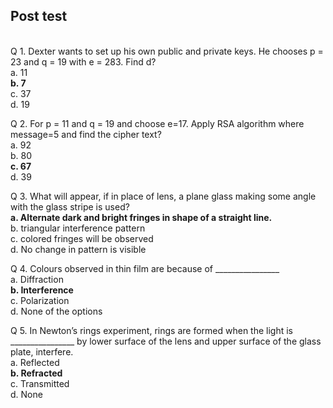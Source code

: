 ## Post test
<br>
Q 1. Dexter wants to set up his own public and private keys. He chooses p = 23 and q = 19 with e = 283. Find d?<br>
a. 11<br></b>
<b>b. 7<br></b>
c. 37<br>
d. 19<br>

Q 2. For p = 11 and q = 19 and choose e=17. Apply RSA algorithm where message=5 and find the cipher text?<br>
a. 92<br>
b. 80<br>
<b>c. 67<br></b>
d. 39<br>

Q 3. What will appear, if in place of lens, a plane glass making some angle with the glass stripe  is used?<br>
<b>a. Alternate dark and bright fringes in shape of a straight line.<br></b>
b. triangular interference pattern<br>
c. colored fringes will be observed<br>
d. No change in pattern is visible<br>

Q 4. Colours observed in thin film are because of ________________<br>
a. Diffraction<br>
<b>b. Interference<br></b>
c. Polarization<br>
d. None of the options<br>

Q 5.  In Newton’s rings experiment, rings are formed when the light is ________________ by
lower surface of the lens and upper surface of the glass plate, interfere.<br>
a. Reflected<br>
<b>b. Refracted<br></b>
c. Transmitted<br>
d. None<br></b>
